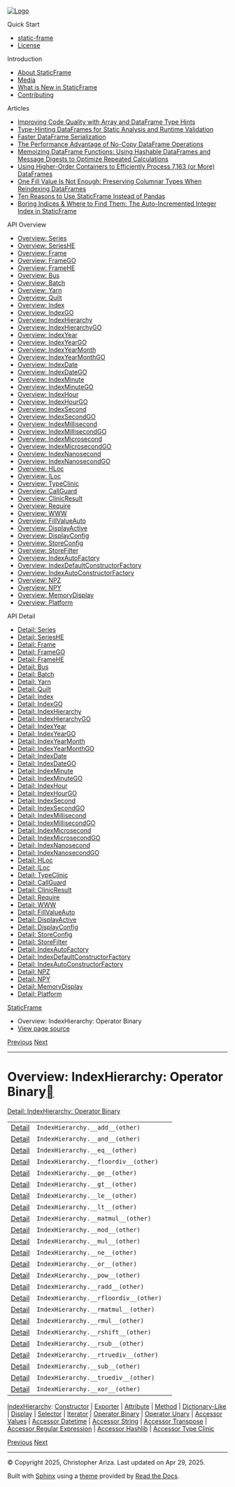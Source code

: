 [![Logo](../_static/sf-logo-web_icon-small.png)](../index.md)

Quick Start

* [static-frame](../readme.md)
* [License](../license.md)

Introduction

* [About StaticFrame](../intro.md)
* [Media](../intro.md#media)
* [What is New in StaticFrame](../new.md)
* [Contributing](../contributing.md)

Articles

* [Improving Code Quality with Array and DataFrame Type Hints](../articles/guard.md)
* [Type-Hinting DataFrames for Static Analysis and Runtime Validation](../articles/ftyping.md)
* [Faster DataFrame Serialization](../articles/serialize.md)
* [The Performance Advantage of No-Copy DataFrame Operations](../articles/no_copy.md)
* [Memoizing DataFrame Functions: Using Hashable DataFrames and Message Digests to Optimize Repeated Calculations](../articles/hash.md)
* [Using Higher-Order Containers to Efficiently Process 7,163 (or More) DataFrames](../articles/uhoc.md)
* [One Fill Value Is Not Enough: Preserving Columnar Types When Reindexing DataFrames](../articles/fill_value.md)
* [Ten Reasons to Use StaticFrame Instead of Pandas](../articles/upgrade.md)
* [Boring Indices & Where to Find Them: The Auto-Incremented Integer Index in StaticFrame](../articles/aiii.md)

API Overview

* [Overview: Series](series.md)
* [Overview: SeriesHE](series_he.md)
* [Overview: Frame](frame.md)
* [Overview: FrameGO](frame_go.md)
* [Overview: FrameHE](frame_he.md)
* [Overview: Bus](bus.md)
* [Overview: Batch](batch.md)
* [Overview: Yarn](yarn.md)
* [Overview: Quilt](quilt.md)
* [Overview: Index](index.md)
* [Overview: IndexGO](index_go.md)
* [Overview: IndexHierarchy](index_hierarchy.md)
* [Overview: IndexHierarchyGO](index_hierarchy_go.md)
* [Overview: IndexYear](index_year.md)
* [Overview: IndexYearGO](index_year_go.md)
* [Overview: IndexYearMonth](index_year_month.md)
* [Overview: IndexYearMonthGO](index_year_month_go.md)
* [Overview: IndexDate](index_date.md)
* [Overview: IndexDateGO](index_date_go.md)
* [Overview: IndexMinute](index_minute.md)
* [Overview: IndexMinuteGO](index_minute_go.md)
* [Overview: IndexHour](index_hour.md)
* [Overview: IndexHourGO](index_hour_go.md)
* [Overview: IndexSecond](index_second.md)
* [Overview: IndexSecondGO](index_second_go.md)
* [Overview: IndexMillisecond](index_millisecond.md)
* [Overview: IndexMillisecondGO](index_millisecond_go.md)
* [Overview: IndexMicrosecond](index_microsecond.md)
* [Overview: IndexMicrosecondGO](index_microsecond_go.md)
* [Overview: IndexNanosecond](index_nanosecond.md)
* [Overview: IndexNanosecondGO](index_nanosecond_go.md)
* [Overview: HLoc](hloc.md)
* [Overview: ILoc](iloc.md)
* [Overview: TypeClinic](type_clinic.md)
* [Overview: CallGuard](call_guard.md)
* [Overview: ClinicResult](clinic_result.md)
* [Overview: Require](require.md)
* [Overview: WWW](www.md)
* [Overview: FillValueAuto](fill_value_auto.md)
* [Overview: DisplayActive](display_active.md)
* [Overview: DisplayConfig](display_config.md)
* [Overview: StoreConfig](store_config.md)
* [Overview: StoreFilter](store_filter.md)
* [Overview: IndexAutoFactory](index_auto_factory.md)
* [Overview: IndexDefaultConstructorFactory](index_default_constructor_factory.md)
* [Overview: IndexAutoConstructorFactory](index_auto_constructor_factory.md)
* [Overview: NPZ](npz.md)
* [Overview: NPY](npy.md)
* [Overview: MemoryDisplay](memory_display.md)
* [Overview: Platform](platform.md)

API Detail

* [Detail: Series](../api_detail/series.md)
* [Detail: SeriesHE](../api_detail/series_he.md)
* [Detail: Frame](../api_detail/frame.md)
* [Detail: FrameGO](../api_detail/frame_go.md)
* [Detail: FrameHE](../api_detail/frame_he.md)
* [Detail: Bus](../api_detail/bus.md)
* [Detail: Batch](../api_detail/batch.md)
* [Detail: Yarn](../api_detail/yarn.md)
* [Detail: Quilt](../api_detail/quilt.md)
* [Detail: Index](../api_detail/index.md)
* [Detail: IndexGO](../api_detail/index_go.md)
* [Detail: IndexHierarchy](../api_detail/index_hierarchy.md)
* [Detail: IndexHierarchyGO](../api_detail/index_hierarchy_go.md)
* [Detail: IndexYear](../api_detail/index_year.md)
* [Detail: IndexYearGO](../api_detail/index_year_go.md)
* [Detail: IndexYearMonth](../api_detail/index_year_month.md)
* [Detail: IndexYearMonthGO](../api_detail/index_year_month_go.md)
* [Detail: IndexDate](../api_detail/index_date.md)
* [Detail: IndexDateGO](../api_detail/index_date_go.md)
* [Detail: IndexMinute](../api_detail/index_minute.md)
* [Detail: IndexMinuteGO](../api_detail/index_minute_go.md)
* [Detail: IndexHour](../api_detail/index_hour.md)
* [Detail: IndexHourGO](../api_detail/index_hour_go.md)
* [Detail: IndexSecond](../api_detail/index_second.md)
* [Detail: IndexSecondGO](../api_detail/index_second_go.md)
* [Detail: IndexMillisecond](../api_detail/index_millisecond.md)
* [Detail: IndexMillisecondGO](../api_detail/index_millisecond_go.md)
* [Detail: IndexMicrosecond](../api_detail/index_microsecond.md)
* [Detail: IndexMicrosecondGO](../api_detail/index_microsecond_go.md)
* [Detail: IndexNanosecond](../api_detail/index_nanosecond.md)
* [Detail: IndexNanosecondGO](../api_detail/index_nanosecond_go.md)
* [Detail: HLoc](../api_detail/hloc.md)
* [Detail: ILoc](../api_detail/iloc.md)
* [Detail: TypeClinic](../api_detail/type_clinic.md)
* [Detail: CallGuard](../api_detail/call_guard.md)
* [Detail: ClinicResult](../api_detail/clinic_result.md)
* [Detail: Require](../api_detail/require.md)
* [Detail: WWW](../api_detail/www.md)
* [Detail: FillValueAuto](../api_detail/fill_value_auto.md)
* [Detail: DisplayActive](../api_detail/display_active.md)
* [Detail: DisplayConfig](../api_detail/display_config.md)
* [Detail: StoreConfig](../api_detail/store_config.md)
* [Detail: StoreFilter](../api_detail/store_filter.md)
* [Detail: IndexAutoFactory](../api_detail/index_auto_factory.md)
* [Detail: IndexDefaultConstructorFactory](../api_detail/index_default_constructor_factory.md)
* [Detail: IndexAutoConstructorFactory](../api_detail/index_auto_constructor_factory.md)
* [Detail: NPZ](../api_detail/npz.md)
* [Detail: NPY](../api_detail/npy.md)
* [Detail: MemoryDisplay](../api_detail/memory_display.md)
* [Detail: Platform](../api_detail/platform.md)

[StaticFrame](../index.md)

* Overview: IndexHierarchy: Operator Binary
* [View page source](../_sources/api_overview/index_hierarchy-operator_binary.rst.txt)

[Previous](index_hierarchy-iterator.md "Overview: IndexHierarchy: Iterator")
[Next](index_hierarchy-operator_unary.md "Overview: IndexHierarchy: Operator Unary")

---

# Overview: IndexHierarchy: Operator Binary[](#overview-indexhierarchy-operator-binary "Link to this heading")

[Detail: IndexHierarchy: Operator Binary](../api_detail/index_hierarchy-operator_binary.md#api-detail-indexhierarchy-operator-binary)

|  |  |  |
| --- | --- | --- |
| [Detail](../api_detail/index_hierarchy-operator_binary.md#api-sig-indexhierarchy-add) | `IndexHierarchy.__add__(other)` |  |
| [Detail](../api_detail/index_hierarchy-operator_binary.md#api-sig-indexhierarchy-and) | `IndexHierarchy.__and__(other)` |  |
| [Detail](../api_detail/index_hierarchy-operator_binary.md#api-sig-indexhierarchy-eq) | `IndexHierarchy.__eq__(other)` |  |
| [Detail](../api_detail/index_hierarchy-operator_binary.md#api-sig-indexhierarchy-floordiv) | `IndexHierarchy.__floordiv__(other)` |  |
| [Detail](../api_detail/index_hierarchy-operator_binary.md#api-sig-indexhierarchy-ge) | `IndexHierarchy.__ge__(other)` |  |
| [Detail](../api_detail/index_hierarchy-operator_binary.md#api-sig-indexhierarchy-gt) | `IndexHierarchy.__gt__(other)` |  |
| [Detail](../api_detail/index_hierarchy-operator_binary.md#api-sig-indexhierarchy-le) | `IndexHierarchy.__le__(other)` |  |
| [Detail](../api_detail/index_hierarchy-operator_binary.md#api-sig-indexhierarchy-lt) | `IndexHierarchy.__lt__(other)` |  |
| [Detail](../api_detail/index_hierarchy-operator_binary.md#api-sig-indexhierarchy-matmul) | `IndexHierarchy.__matmul__(other)` |  |
| [Detail](../api_detail/index_hierarchy-operator_binary.md#api-sig-indexhierarchy-mod) | `IndexHierarchy.__mod__(other)` |  |
| [Detail](../api_detail/index_hierarchy-operator_binary.md#api-sig-indexhierarchy-mul) | `IndexHierarchy.__mul__(other)` |  |
| [Detail](../api_detail/index_hierarchy-operator_binary.md#api-sig-indexhierarchy-ne) | `IndexHierarchy.__ne__(other)` |  |
| [Detail](../api_detail/index_hierarchy-operator_binary.md#api-sig-indexhierarchy-or) | `IndexHierarchy.__or__(other)` |  |
| [Detail](../api_detail/index_hierarchy-operator_binary.md#api-sig-indexhierarchy-pow) | `IndexHierarchy.__pow__(other)` |  |
| [Detail](../api_detail/index_hierarchy-operator_binary.md#api-sig-indexhierarchy-radd) | `IndexHierarchy.__radd__(other)` |  |
| [Detail](../api_detail/index_hierarchy-operator_binary.md#api-sig-indexhierarchy-rfloordiv) | `IndexHierarchy.__rfloordiv__(other)` |  |
| [Detail](../api_detail/index_hierarchy-operator_binary.md#api-sig-indexhierarchy-rmatmul) | `IndexHierarchy.__rmatmul__(other)` |  |
| [Detail](../api_detail/index_hierarchy-operator_binary.md#api-sig-indexhierarchy-rmul) | `IndexHierarchy.__rmul__(other)` |  |
| [Detail](../api_detail/index_hierarchy-operator_binary.md#api-sig-indexhierarchy-rshift) | `IndexHierarchy.__rshift__(other)` |  |
| [Detail](../api_detail/index_hierarchy-operator_binary.md#api-sig-indexhierarchy-rsub) | `IndexHierarchy.__rsub__(other)` |  |
| [Detail](../api_detail/index_hierarchy-operator_binary.md#api-sig-indexhierarchy-rtruediv) | `IndexHierarchy.__rtruediv__(other)` |  |
| [Detail](../api_detail/index_hierarchy-operator_binary.md#api-sig-indexhierarchy-sub) | `IndexHierarchy.__sub__(other)` |  |
| [Detail](../api_detail/index_hierarchy-operator_binary.md#api-sig-indexhierarchy-truediv) | `IndexHierarchy.__truediv__(other)` |  |
| [Detail](../api_detail/index_hierarchy-operator_binary.md#api-sig-indexhierarchy-xor) | `IndexHierarchy.__xor__(other)` |  |

[IndexHierarchy](index_hierarchy.md#api-overview-indexhierarchy): [Constructor](index_hierarchy-constructor.md#api-overview-indexhierarchy-constructor) | [Exporter](index_hierarchy-exporter.md#api-overview-indexhierarchy-exporter) | [Attribute](index_hierarchy-attribute.md#api-overview-indexhierarchy-attribute) | [Method](index_hierarchy-method.md#api-overview-indexhierarchy-method) | [Dictionary-Like](index_hierarchy-dictionary_like.md#api-overview-indexhierarchy-dictionary-like) | [Display](index_hierarchy-display.md#api-overview-indexhierarchy-display) | [Selector](index_hierarchy-selector.md#api-overview-indexhierarchy-selector) | [Iterator](index_hierarchy-iterator.md#api-overview-indexhierarchy-iterator) | [Operator Binary](#api-overview-indexhierarchy-operator-binary) | [Operator Unary](index_hierarchy-operator_unary.md#api-overview-indexhierarchy-operator-unary) | [Accessor Values](index_hierarchy-accessor_values.md#api-overview-indexhierarchy-accessor-values) | [Accessor Datetime](index_hierarchy-accessor_datetime.md#api-overview-indexhierarchy-accessor-datetime) | [Accessor String](index_hierarchy-accessor_string.md#api-overview-indexhierarchy-accessor-string) | [Accessor Transpose](index_hierarchy-accessor_transpose.md#api-overview-indexhierarchy-accessor-transpose) | [Accessor Regular Expression](index_hierarchy-accessor_regular_expression.md#api-overview-indexhierarchy-accessor-regular-expression) | [Accessor Hashlib](index_hierarchy-accessor_hashlib.md#api-overview-indexhierarchy-accessor-hashlib) | [Accessor Type Clinic](index_hierarchy-accessor_type_clinic.md#api-overview-indexhierarchy-accessor-type-clinic)

[Previous](index_hierarchy-iterator.md "Overview: IndexHierarchy: Iterator")
[Next](index_hierarchy-operator_unary.md "Overview: IndexHierarchy: Operator Unary")

---

© Copyright 2025, Christopher Ariza.
Last updated on Apr 29, 2025.

Built with [Sphinx](https://www.sphinx-doc.org/) using a
[theme](https://github.com/readthedocs/sphinx_rtd_theme)
provided by [Read the Docs](https://readthedocs.org).